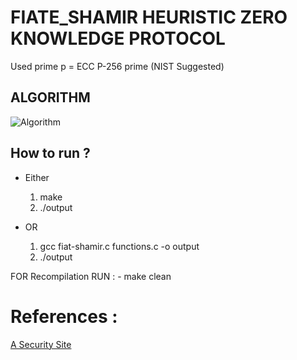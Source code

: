 # FIATE_SHAMIR HEURISTIC ZERO KNOWLEDGE PROTOCOL
Used prime  p = ECC P-256 prime (NIST Suggested)
              
## ALGORITHM
![Algorithm](https://github.com/[Sohandas123]/[fiat-shamir]/blob/[Main]/image.png?raw=true)


## How to run ?
- Either
    1. make 
    2. ./output

- OR
    1. gcc fiat-shamir.c functions.c -o output
    2. ./output

FOR Recompilation RUN :
    - make clean




# References :
[A Security Site](https://asecuritysite.com/encryption/fiat2)